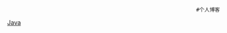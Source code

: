 
                                                                 #个人博客
 
 
<a href="https://github.com/wuzhidexianzhe/wuzhidexianzhe.github.io/blob/master/java.html"> Java</a>
